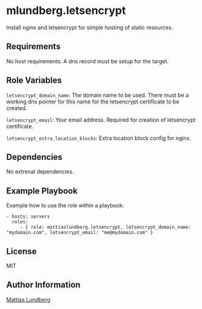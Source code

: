 mlundberg.letsencrypt
=========

Install nginx and letsencrypt for simple hosting of static resources.

Requirements
------------

No host requirements. A dns record must be setup for the target.

Role Variables
--------------

`letsencrypt_domain_name`: The domain name to be used. There must be a working dns pointer for this name for the letsencrypt certificate to be created.

`letsencrypt_email`: Your email address. Required for creation of letsencrypt certificate.

`letsencrypt_extra_location_blocks`: Extra location block config for nginx.

Dependencies
------------

No extrenal dependencies.

Example Playbook
----------------

Example how to use the role within a playbook:

    - hosts: servers
      roles:
         - { role: mattiaslundberg.letsencrypt, letsencrypt_domain_name: "mydomain.com", letsencrypt_email: "me@mydomain.com" }

License
-------

MIT

Author Information
------------------

[Mattias Lundberg](https://mlundberg.se)
